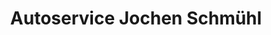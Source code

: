 ---
title: "Autoservice Jochen Schmühl"
url: /dueren/autoservice-jochen-schmuehl/
shop: Autowerkstatt
---